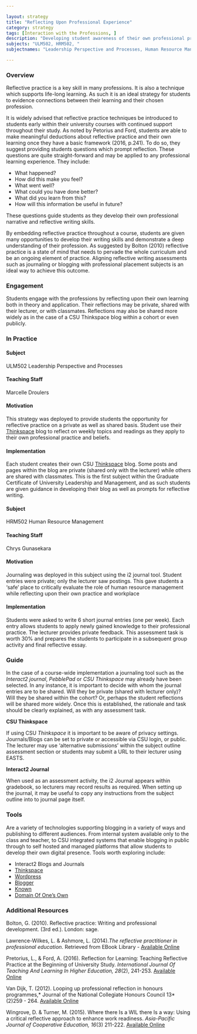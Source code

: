 ```yaml
---

layout: strategy
title: "Reflecting Upon Professional Experience"
category: strategy
tags: [Interaction with the Professions, ]
description: "Developing student awareness of their own professional practice."
subjects: "ULM502, HRM502, "
subjectnames: "Leadership Perspective and Processes, Human Resource Management, "

---
```


### Overview

Reflective practice is a key skill in many professions. It is also a technique which supports life-long learning. As such it is an ideal strategy for students to evidence connections between their learning and their chosen profession.

It is widely advised that reflective practice techniques be introduced to students early within their university courses with continued support throughout their study.  As noted by Petorius and Ford, students are able to make meaningful deductions about reflective practice and their own learning once they have a basic framework (2016, p.241).  To do so, they suggest providing students questions which prompt reflection. These questions are quite straight-forward and may be applied to any professional learning experience. They include:

* What happened?
* How did this make you feel?
* What went well?
* What could you have done better?
* What did you learn from this?
* How will this information be useful in future?

These questions guide students as they develop their own professional narrative and reflective writing skills.

By embedding reflective practice throughout a course, students are given many opportunities to develop their writing skills and demonstrate a deep understanding of their profession. As suggested by Bolton (2010) reflective practice is a state of mind that needs to pervade the whole curriculum and be an ongoing element of practice. Aligning reflective writing assessments such as journaling or blogging with professional placement subjects is an ideal way to achieve this outcome.

### Engagement

Students engage with the professions by reflecting upon their own learning both in theory and application. Their reflections may be private, shared with their lecturer, or with classmates. Reflections may also be shared more widely as in the case of a CSU Thinkspace blog within a cohort or even publicly.

### In Practice
<div class="u-release practice" >

<div class="practice-item">
<div class="practice-content" markdown="1">

#### Subject

ULM502 Leadership Perspective and Processes

#### Teaching Staff

Marcelle Droulers

#### Motivation

This strategy was deployed to provide students the opportunity for reflective practice on a private as well as shared basis. Student use their [Thinkspace](http://thinkspace.csu.edu.au/) blog to reflect on weekly topics and readings as they apply to their own professional practice and beliefs.

#### Implementation

Each student creates their own CSU [Thinkspace](http://thinkspace.csu.edu.au/) blog. Some posts and pages within the blog are private (shared only with the lecturer) while others are shared with classmates. This is the first subject within the Graduate Certificate of University Leadership and Management, and as such students are given guidance in developing their blog as well as prompts for reflective writing.

</div>
</div>

<div class="practice-item">
<div class="practice-content" markdown="1">

#### Subject

HRM502 Human Resource Management

#### Teaching Staff

Chrys Gunasekara

#### Motivation

Journaling was deployed in this subject using the i2 journal tool. Student entries were private; only the lecturer saw postings. This gave students a ‘safe’ place to critically evaluate the role of human resource management while reflecting upon their own practice and workplace

#### Implementation

Students were asked to write 6 short journal entries (one per week). Each entry allows students to apply newly gained knowledge to their professional practice. The lecturer provides private feedback. This assessment task is worth 30% and prepares the students to participate in a subsequent group activity and final reflective essay.

</div>
</div>
</div>

### Guide

In the case of a course-wide implementation a journaling tool such as the *Interact2 journal*, *PebblePad* or *CSU Thinkspace* may already have been selected. In any instance, it is important to decide with whom the journal entries are to be shared. Will they be private (shared with lecturer only)? Will they be shared within the cohort?  Or, perhaps the student reflections will be shared more widely. Once this is established, the rationale and task should be clearly explained, as with any assessment task.

**CSU Thinkspace**

If using CSU *Thinkspace* it is important to be aware of privacy settings. Journals/Blogs can be set to private or accessible via CSU login, or public. The lecturer may use ‘alternative submissions’ within the subject outline  assessment section or students may submit a URL to their lecturer using EASTS.

**Interact2 Journal**

When used as an assessment activity, the i2 Journal appears within gradebook, so lecturers may record results as required. When setting up the journal, it may be useful to copy any instructions from the subject outline into to journal page itself.

### Tools

Are a variety of technologies supporting blogging in a variety of ways and publishing to different audiences. From internal system available only to the class and teacher, to CSU integrated systems that enable blogging in public through to self hosted and managed platforms that allow students to develop their own digital presence. Tools worth exploring include:

* Interact2 Blogs and Journals
* [Thinkspace](http://thinkspace.csu.edu.au)
* [Wordpress](http://wordpress.com)
* [Blogger](https://www.blogger.com/)
* [Known](http://withknown.com)
* [Domain Of One’s Own](https://reclaimhosting.com)

### Additional Resources

<div class="apa-ref" markdown="1">

Bolton, G. (2010). Reflective practice: Writing and professional development. (3rd ed.). London: sage.

Lawrence-Wilkes, L. & Ashmore, L. (2014).*The reflective practitioner in professional education*. Retrieved from EBook Library - [Available Online](http://www.csuau.eblib.com.ezproxy.csu.edu.au/patron/FullRecord.aspx?p=1662774)

Pretorius, L., & Ford, A. (2016). Reflection for Learning: Teaching Reflective Practice at the Beginning of University Study. *International Journal Of Teaching And Learning In Higher Education, 28*(2), 241-253. [Available Online](http://ezproxy.csu.edu.au/login?url=http://search.ebscohost.com/login.aspx?direct=true&db=eric&AN=EJ1111149&site=ehost-live)

Van Dijk, T. (2012). Looping up professional reflection in honours programmes,* Journal of the National Collegiate Honours Council 13*(2)259 - 264. [Available Online](http://web.a.ebscohost.com.ezproxy.csu.edu.au/ehost/pdfviewer/pdfviewer?sid=a721d163-a29c-4044-8b3f-f7ca2626cac1%40sessionmgr4008&vid=4&hid=4206)

Wingrove, D. & Turner, M. (2015). Where there Is a WIL there Is a way: Using a critical reflective approach to enhance work readiness. *Asia-Pacific Journal of Cooperative Education, 16*(3) 211-222. [Available Online](http://ezproxy.csu.edu.au/login?url=http://search.ebscohost.com/login.aspx?direct=true&db=eric&AN=EJ1113550&site=ehost-live)

</div>
